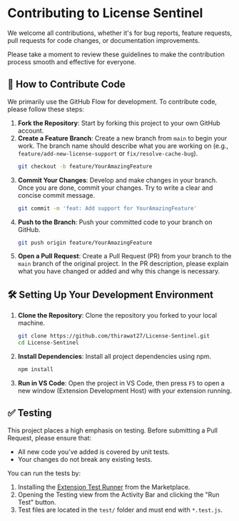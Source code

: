 # Contributing to License Sentinel

We welcome all contributions, whether it's for bug reports, feature requests, pull requests for code changes, or documentation improvements.

Please take a moment to review these guidelines to make the contribution process smooth and effective for everyone.

## 🚀 How to Contribute Code

We primarily use the GitHub Flow for development. To contribute code, please follow these steps:

1.  **Fork the Repository**: Start by forking this project to your own GitHub account.
2.  **Create a Feature Branch**: Create a new branch from `main` to begin your work. The branch name should describe what you are working on (e.g., `feature/add-new-license-support` or `fix/resolve-cache-bug`).
    ```bash
    git checkout -b feature/YourAmazingFeature
    ```
3.  **Commit Your Changes**: Develop and make changes in your branch. Once you are done, commit your changes. Try to write a clear and concise commit message.
    ```bash
    git commit -m 'feat: Add support for YourAmazingFeature'
    ```
4.  **Push to the Branch**: Push your committed code to your branch on GitHub.
    ```bash
    git push origin feature/YourAmazingFeature
    ```
5.  **Open a Pull Request**: Create a Pull Request (PR) from your branch to the `main` branch of the original project. In the PR description, please explain what you have changed or added and why this change is necessary.

## 🛠️ Setting Up Your Development Environment

1.  **Clone the Repository**: Clone the repository you forked to your local machine.
    ```bash
    git clone https://github.com/thirawat27/License-Sentinel.git
    cd License-Sentinel
    ```
2.  **Install Dependencies**: Install all project dependencies using npm.
    ```bash
    npm install
    ```
3.  **Run in VS Code**: Open the project in VS Code, then press `F5` to open a new window (Extension Development Host) with your extension running.

## ✅ Testing

This project places a high emphasis on testing. Before submitting a Pull Request, please ensure that:

* All new code you've added is covered by unit tests.
* Your changes do not break any existing tests.

You can run the tests by:
1.  Installing the [Extension Test Runner](https://marketplace.visualstudio.com/items?itemName=ms-vscode.extension-test-runner) from the Marketplace.
2.  Opening the Testing view from the Activity Bar and clicking the "Run Test" button.
3.  Test files are located in the `test/` folder and must end with `*.test.js`.